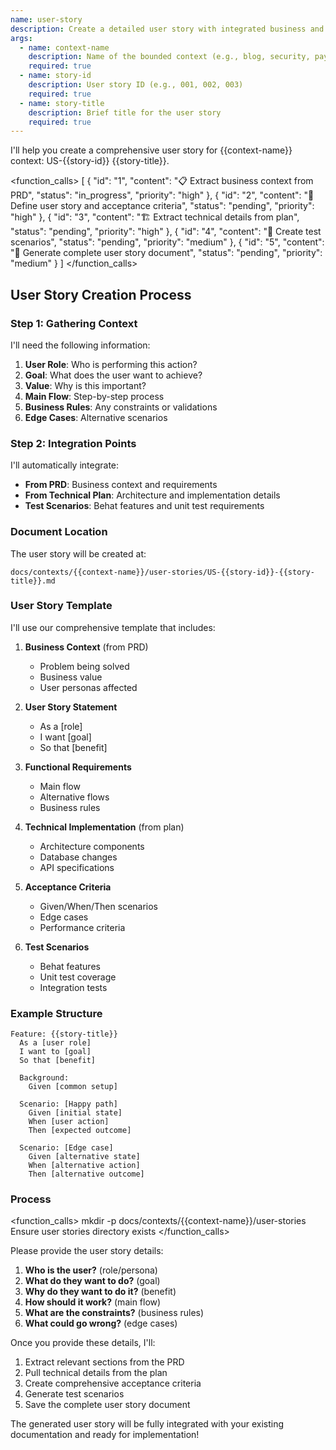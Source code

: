 ```yaml
---
name: user-story
description: Create a detailed user story with integrated business and technical specifications
args:
  - name: context-name
    description: Name of the bounded context (e.g., blog, security, payment)
    required: true
  - name: story-id
    description: User story ID (e.g., 001, 002, 003)
    required: true
  - name: story-title
    description: Brief title for the user story
    required: true
---
```


I'll help you create a comprehensive user story for {{context-name}} context: US-{{story-id}} {{story-title}}.

<function_calls>
<invoke name="TodoWrite">
<parameter name="todos">[
  {
    "id": "1",
    "content": "📋 Extract business context from PRD",
    "status": "in_progress",
    "priority": "high"
  },
  {
    "id": "2",
    "content": "🎯 Define user story and acceptance criteria",
    "status": "pending",
    "priority": "high"
  },
  {
    "id": "3",
    "content": "🏗️ Extract technical details from plan",
    "status": "pending",
    "priority": "high"
  },
  {
    "id": "4",
    "content": "🧪 Create test scenarios",
    "status": "pending",
    "priority": "medium"
  },
  {
    "id": "5",
    "content": "📝 Generate complete user story document",
    "status": "pending",
    "priority": "medium"
  }
]</parameter>
</invoke>
</function_calls>

## User Story Creation Process

### Step 1: Gathering Context

I'll need the following information:

1. **User Role**: Who is performing this action?
2. **Goal**: What does the user want to achieve?
3. **Value**: Why is this important?
4. **Main Flow**: Step-by-step process
5. **Business Rules**: Any constraints or validations
6. **Edge Cases**: Alternative scenarios

### Step 2: Integration Points

I'll automatically integrate:
- **From PRD**: Business context and requirements
- **From Technical Plan**: Architecture and implementation details
- **Test Scenarios**: Behat features and unit test requirements

### Document Location

The user story will be created at:
```
docs/contexts/{{context-name}}/user-stories/US-{{story-id}}-{{story-title}}.md
```

### User Story Template

I'll use our comprehensive template that includes:

1. **Business Context** (from PRD)
   - Problem being solved
   - Business value
   - User personas affected

2. **User Story Statement**
   - As a [role]
   - I want [goal]
   - So that [benefit]

3. **Functional Requirements**
   - Main flow
   - Alternative flows
   - Business rules

4. **Technical Implementation** (from plan)
   - Architecture components
   - Database changes
   - API specifications

5. **Acceptance Criteria**
   - Given/When/Then scenarios
   - Edge cases
   - Performance criteria

6. **Test Scenarios**
   - Behat features
   - Unit test coverage
   - Integration tests

### Example Structure

```gherkin
Feature: {{story-title}}
  As a [user role]
  I want to [goal]
  So that [benefit]

  Background:
    Given [common setup]

  Scenario: [Happy path]
    Given [initial state]
    When [user action]
    Then [expected outcome]

  Scenario: [Edge case]
    Given [alternative state]
    When [alternative action]
    Then [alternative outcome]
```

### Process

<function_calls>
<invoke name="Bash">
<parameter name="command">mkdir -p docs/contexts/{{context-name}}/user-stories</parameter>
<parameter name="description">Ensure user stories directory exists</parameter>
</invoke>
</function_calls>

Please provide the user story details:

1. **Who is the user?** (role/persona)
2. **What do they want to do?** (goal)
3. **Why do they want to do it?** (benefit)
4. **How should it work?** (main flow)
5. **What are the constraints?** (business rules)
6. **What could go wrong?** (edge cases)

Once you provide these details, I'll:
1. Extract relevant sections from the PRD
2. Pull technical details from the plan
3. Create comprehensive acceptance criteria
4. Generate test scenarios
5. Save the complete user story document

The generated user story will be fully integrated with your existing documentation and ready for implementation!